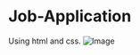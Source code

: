 # Job-Application
Using html and css.
![Image](https://github.com/user-attachments/assets/738e1a0d-7b37-4205-b22f-845a483b1257)
